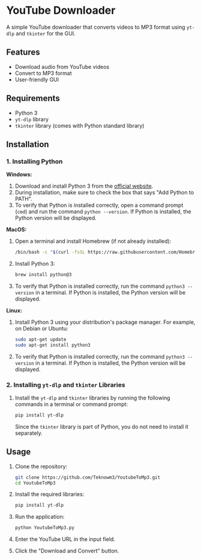 # YouTube Downloader

A simple YouTube downloader that converts videos to MP3 format using `yt-dlp` and `tkinter` for the GUI.

## Features
- Download audio from YouTube videos
- Convert to MP3 format
- User-friendly GUI

## Requirements
- Python 3
- `yt-dlp` library
- `tkinter` library (comes with Python standard library)

## Installation

### 1. Installing Python

**Windows:**

1. Download and install Python 3 from the [official website](https://www.python.org/downloads/windows/).
2. During installation, make sure to check the box that says "Add Python to PATH".
3. To verify that Python is installed correctly, open a command prompt (`cmd`) and run the command `python --version`. If Python is installed, the Python version will be displayed.

**MacOS:**
1. Open a terminal and install Homebrew (if not already installed):
   
    ```bash
    /bin/bash -c "$(curl -fsSL https://raw.githubusercontent.com/Homebrew/install/HEAD/install.sh)"
    ```
    
3. Install Python 3:
   
    ```bash
    brew install python@3
    ```
    
4. To verify that Python is installed correctly, run the command `python3 --version` in a terminal. If Python is installed, the Python version will be displayed.

**Linux:**

1. Install Python 3 using your distribution's package manager. For example, on Debian or Ubuntu:
   
    ```bash
    sudo apt-get update
    sudo apt-get install python3
    ```
    
3. To verify that Python is installed correctly, run the command `python3 --version` in a terminal. If Python is installed, the Python version will be displayed.

### 2. Installing `yt-dlp` and `tkinter` Libraries

1. Install the `yt-dlp` and `tkinter` libraries by running the following commands in a terminal or command prompt:

    ```bash
    pip install yt-dlp
    ```
    
    Since the `tkinter` library is part of Python, you do not need to install it separately.

## Usage

1. Clone the repository:
   
    ```bash
    git clone https://github.com/Teknowm3/YoutubeToMp3.git
    cd YoutubeToMp3
    ```

2. Install the required libraries:
   
    ```bash
    pip install yt-dlp
    ```

3. Run the application:
   
    ```bash
    python YoutubeToMp3.py
    ```

4. Enter the YouTube URL in the input field.

5. Click the "Download and Convert" button.